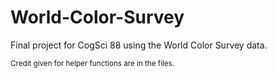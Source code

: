 # World-Color-Survey

Final project for CogSci 88 using the World Color Survey data.

<sub> Credit given for helper functions are in the files. </sub>
